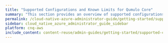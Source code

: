 ```yaml
---
title: "Supported Configurations and Known Limits for Qumulo Core"
summary: "This section provides an overview of supported configurations and known limits for Qumulo Core."
permalink: /cloud-native-azure-administrator-guide/getting-started/supported-configurations-known-limits.html
sidebar: cloud_native_azure_administrator_guide_sidebar
platform: cnq-aws
include_content: content-reuse/admin-guides/getting-started/supported-configurations-known-limits.md
---
```


